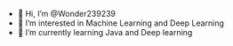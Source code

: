 - 👋 Hi, I’m @Wonder239239
- 👀 I’m interested in Machine Learning and Deep Learning
- 🌱 I’m currently learning Java and Deep learning 


<!---
Wonder239239/Wonder239239 is a ✨ special ✨ repository because its `README.md` (this file) appears on your GitHub profile.
You can click the Preview link to take a look at your changes.
--->

